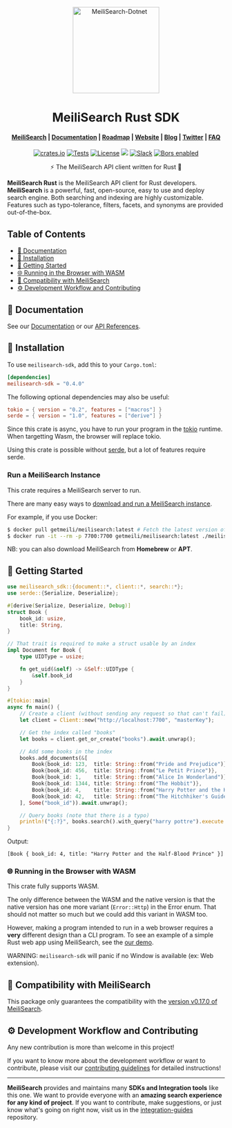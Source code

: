<!-- Do NOT update manually the README.md file -->
<!-- Update the README.tpl or src/lib.rs files instead, and run: -->
<!-- sh scripts/update-readme.sh -->

<p align="center">
  <img src="https://res.cloudinary.com/meilisearch/image/upload/v1587402338/SDKs/meilisearch_rust.svg" alt="MeiliSearch-Dotnet" width="200" height="200" />
</p>

<h1 align="center">MeiliSearch Rust SDK</h1>

<h4 align="center">
  <a href="https://github.com/meilisearch/MeiliSearch">MeiliSearch</a> |
  <a href="https://docs.meilisearch.com">Documentation</a> |
  <a href="https://roadmap.meilisearch.com/tabs/1-under-consideration">Roadmap</a> |
  <a href="https://www.meilisearch.com">Website</a> |
  <a href="https://blog.meilisearch.com">Blog</a> |
  <a href="https://twitter.com/meilisearch">Twitter</a> |
  <a href="https://docs.meilisearch.com/faq">FAQ</a>
</h4>

<p align="center">
  <a href="https://crates.io/crates/meilisearch-sdk"><img src="https://img.shields.io/crates/v/meilisearch-sdk.svg" alt="crates.io"></a>
  <a href="https://github.com/meilisearch/meilisearch-rust/actions"><img src="https://github.com/meilisearch/meilisearch-rust/workflows/Tests/badge.svg?branch=master" alt="Tests"></a>
  <a href="https://github.com/meilisearch/meilisearch-rust/blob/master/LICENSE"><img src="https://img.shields.io/badge/license-MIT-informational" alt="License"></a>
  <a href="https://github.com/meilisearch/MeiliSearch/discussions" alt="Discussions"><img src="https://img.shields.io/badge/github-discussions-red" /></a>
  <a href="https://slack.meilisearch.com"><img src="https://img.shields.io/badge/slack-MeiliSearch-blue.svg?logo=slack" alt="Slack"></a>
  <a href="https://app.bors.tech/repositories/28502"><img src="https://bors.tech/images/badge_small.svg" alt="Bors enabled"></a>
</p>

<p align="center">⚡ The MeiliSearch API client written for Rust 🦀</p>

**MeiliSearch Rust** is the MeiliSearch API client for Rust developers. **MeiliSearch** is a powerful, fast, open-source, easy to use and deploy search engine. Both searching and indexing are highly customizable. Features such as typo-tolerance, filters, facets, and synonyms are provided out-of-the-box.

## Table of Contents

- [📖 Documentation](#-documentation)
- [🔧 Installation](#-installation)
- [🚀 Getting Started](#-getting-started)
- [🌐 Running in the Browser with WASM](#-running-in-the-browser-with-wasm)
- [🤖 Compatibility with MeiliSearch](#-compatibility-with-meilisearch)
- [⚙️ Development Workflow and Contributing](#️-development-workflow-and-contributing)

## 📖 Documentation

See our [Documentation](https://docs.meilisearch.com/guides/introduction/quick_start_guide.html) or our [API References](https://docs.meilisearch.com/references/).

## 🔧 Installation

To use `meilisearch-sdk`, add this to your `Cargo.toml`:

```toml
[dependencies]
meilisearch-sdk = "0.4.0"
```

The following optional dependencies may also be useful:

```toml
tokio = { version = "0.2", features = ["macros"] }
serde = { version = "1.0", features = ["derive"] }
```

Since this crate is async, you have to run your program in the [tokio](https://crates.io/crates/tokio) runtime. When targetting Wasm, the browser will replace tokio.

Using this crate is possible without [serde](https://crates.io/crates/serde), but a lot of features require serde.

### Run a MeiliSearch Instance

This crate requires a MeiliSearch server to run.

There are many easy ways to [download and run a MeiliSearch instance](https://docs.meilisearch.com/guides/advanced_guides/installation.html#download-and-launch).

For example, if you use Docker:
```bash
$ docker pull getmeili/meilisearch:latest # Fetch the latest version of MeiliSearch image from Docker Hub
$ docker run -it --rm -p 7700:7700 getmeili/meilisearch:latest ./meilisearch --master-key=masterKey
```

NB: you can also download MeiliSearch from **Homebrew** or **APT**.

## 🚀 Getting Started

```rust
use meilisearch_sdk::{document::*, client::*, search::*};
use serde::{Serialize, Deserialize};

#[derive(Serialize, Deserialize, Debug)]
struct Book {
    book_id: usize,
    title: String,
}

// That trait is required to make a struct usable by an index
impl Document for Book {
    type UIDType = usize;

    fn get_uid(&self) -> &Self::UIDType {
        &self.book_id
    }
}

#[tokio::main]
async fn main() {
    // Create a client (without sending any request so that can't fail)
    let client = Client::new("http://localhost:7700", "masterKey");

    // Get the index called "books"
    let books = client.get_or_create("books").await.unwrap();

    // Add some books in the index
    books.add_documents(&[
        Book{book_id: 123,  title: String::from("Pride and Prejudice")},
        Book{book_id: 456,  title: String::from("Le Petit Prince")},
        Book{book_id: 1,    title: String::from("Alice In Wonderland")},
        Book{book_id: 1344, title: String::from("The Hobbit")},
        Book{book_id: 4,    title: String::from("Harry Potter and the Half-Blood Prince")},
        Book{book_id: 42,   title: String::from("The Hitchhiker's Guide to the Galaxy")},
    ], Some("book_id")).await.unwrap();

    // Query books (note that there is a typo)
    println!("{:?}", books.search().with_query("harry pottre").execute::<Book>().await.unwrap().hits);
}
```

Output:

```
[Book { book_id: 4, title: "Harry Potter and the Half-Blood Prince" }]
```

### 🌐 Running in the Browser with WASM

This crate fully supports WASM.

The only difference between the WASM and the native version is that the native version has one more variant (`Error::Http`) in the Error enum. That should not matter so much but we could add this variant in WASM too.

However, making a program intended to run in a web browser requires a **very** different design than a CLI program. To see an example of a simple Rust web app using MeiliSearch, see the [our demo](./examples/web_app).

WARNING: `meilisearch-sdk` will panic if no Window is available (ex: Web extension).

## 🤖 Compatibility with MeiliSearch

This package only guarantees the compatibility with the [version v0.17.0 of MeiliSearch](https://github.com/meilisearch/MeiliSearch/releases/tag/v0.17.0).

## ⚙️ Development Workflow and Contributing

Any new contribution is more than welcome in this project!

If you want to know more about the development workflow or want to contribute, please visit our [contributing guidelines](/CONTRIBUTING.md) for detailed instructions!

<hr>

**MeiliSearch** provides and maintains many **SDKs and Integration tools** like this one. We want to provide everyone with an **amazing search experience for any kind of project**. If you want to contribute, make suggestions, or just know what's going on right now, visit us in the [integration-guides](https://github.com/meilisearch/integration-guides) repository.
